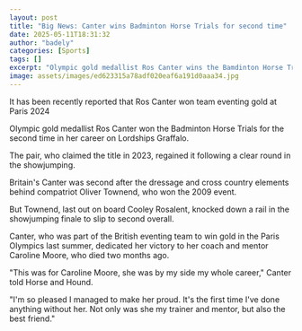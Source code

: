 ```yaml
---
layout: post
title: "Big News: Canter wins Badminton Horse Trials for second time"
date: 2025-05-11T18:31:32
author: "badely"
categories: [Sports]
tags: []
excerpt: "Olympic gold medallist Ros Canter wins the Bamdinton Horse Trials for the second time in her career on Lordships Graffalo."
image: assets/images/ed623315a78adf020eaf6a191d0aaa34.jpg
---
```


It has been recently reported that Ros Canter won team eventing gold at Paris 2024

Olympic gold medallist Ros Canter won the Badminton Horse Trials for the second time in her career on Lordships Graffalo.

The pair, who claimed the title in 2023, regained it following a clear round in the showjumping.

Britain's Canter was second after the dressage and cross country elements behind compatriot Oliver Townend, who won the 2009 event.

But Townend, last out on board Cooley Rosalent, knocked down a rail in the showjumping finale to slip to second overall.

Canter, who was part of the British eventing team to win gold in the Paris Olympics last summer, dedicated her victory to her coach and mentor Caroline Moore, who died two months ago.

"This was for Caroline Moore, she was by my side my whole career," Canter told Horse and Hound.

"I'm so pleased I managed to make her proud. It's the first time I've done anything without her. Not only was she my trainer and mentor, but also the best friend."

